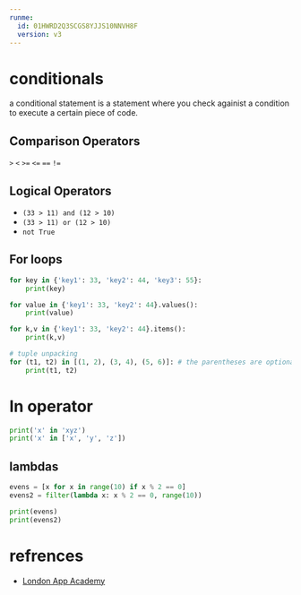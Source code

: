 ```yaml
---
runme:
  id: 01HWRD2Q3SCGS8YJJS10NNVH8F
  version: v3
---
```


# conditionals

a conditional statement is a statement where you check againist a condition to execute a certain piece of code.

## Comparison Operators

`>`
`<`
`>=`
`<=`
`==`
`!=`

## Logical Operators

- `(33 > 11) and (12 > 10)`
- `(33 > 11) or (12 > 10)`
- `not True`

## For loops

```python {"id":"01HWRDWCSFS43J2B7P3DGM9N0X"}
for key in {'key1': 33, 'key2': 44, 'key3': 55}:
    print(key)
```

```python {"id":"01HWRDYETDD2Q6H9DBRFZ6S2J8"}
for value in {'key1': 33, 'key2': 44}.values():
    print(value)
```

```python {"id":"01HWRDZ944NGKKFEFNB6PYVKAJ"}
for k,v in {'key1': 33, 'key2': 44}.items():
    print(k,v)
```

```python {"id":"01HWRE3AH6Y2HPQTS79YCT3A8Z"}
# tuple unpacking
for (t1, t2) in [(1, 2), (3, 4), (5, 6)]: # the parentheses are optional
    print(t1, t2)
```

# In operator

```python {"id":"01HWRF0BGH7ZTHNPDDW0N72WDB"}
print('x' in 'xyz')
print('x' in ['x', 'y', 'z'])
```

## lambdas

```python {"id":"01HWRF2VDJTDE3TJ8MYGAYWSN5"}
evens = [x for x in range(10) if x % 2 == 0]
evens2 = filter(lambda x: x % 2 == 0, range(10))

print(evens)
print(evens2)
```

# refrences

- [London App Academy](https://www.youtube.com/watch?v=yF6tR9uuOJQ&list=PL8GFhcuc_fW7cbKJuVkRMATVD-Fd4gcrd&index=4)
